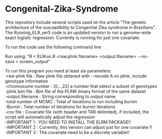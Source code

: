 # Congenital-Zika-Syndrome
This repository include several scripts used on the article "The genetic architecture of the susceptibility to Congenital Zika syndrome in Brazilians".
The Running_ELR_ver5 code is an updated version to run a genome-wide exact logistic regression.
Currently is running for just one covariate. 

To run the code use the following command line  

Run using: "R < ELRrun.R <raw.plink.filename> <chromosome number> <plink bim file> <output.filename> <total number of MCMC> <Burnin> <covar file> --no-save > screen_output"
  
To run this program you need al least six parameters:  
-raw plink file       : Raw plink file obtaned with --recode A on plink, include genotype information  
-chromosome number    : [0,..,22] a number that select a subset of genotypes  
-plink bim file       : Bim file of the PLINK binary format of the same dataset  
-output.filename      : String corresponding to output name  
-total number of MCMC : Total of iterations to run including burnin  
-Burnin               : Total number of iterations for burnin iterations  
-cov file             : Covariate file (with header and TAB delimited), if included, the script will automatically adjust the regression  
-IMPORTANT 1          : YOU NEED TO INSTALL THE ELRM PACKAGE!!  
-IMPORTANT 2          : Currently, this version can adjust just for one covariate !!  
-IMPORTANT 3          : The covariate need to be a discrete variable!!  
